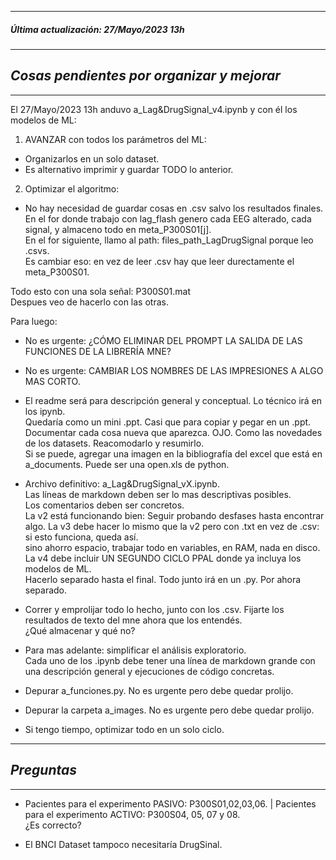 ----------------------------------------- 
##### *Última actualización: 27/Mayo/2023 13h*  
----------------------------------------- 
## *Cosas pendientes por organizar y mejorar* 
----------------------------------------- 


El 27/Mayo/2023 13h anduvo a_Lag&DrugSignal_v4.ipynb y con él los modelos de ML:  
  
1. AVANZAR con todos los parámetros del ML:  
- Organizarlos en un solo dataset.  
- Es alternativo imprimir y guardar TODO lo anterior.  
  
2. Optimizar el algoritmo:  
- No hay necesidad de guardar cosas en .csv salvo los resultados finales.  
En el for donde trabajo con lag_flash genero cada EEG alterado, cada signal, y almaceno todo en meta_P300S01[j].  
En el for siguiente, llamo al path: files_path_LagDrugSignal porque leo .csvs.  
Es cambiar eso: en vez de leer .csv hay que leer durectamente el meta_P300S01.  
  
    
Todo esto con una sola señal: P300S01.mat  
Despues veo de hacerlo con las otras.  
  
Para luego:  
    
- No es urgente: ¿CÓMO ELIMINAR DEL PROMPT LA SALIDA DE LAS FUNCIONES DE LA LIBRERÍA MNE?  
- No es urgente: CAMBIAR LOS NOMBRES DE LAS IMPRESIONES A ALGO MAS CORTO.

- El readme será para descripción general y conceptual.  Lo técnico irá en los ipynb.  
Quedaría como un mini .ppt. Casi que para copiar y pegar en un .ppt.
Documentar cada cosa nueva que aparezca. OJO. Como las novedades de los datasets.
Reacomodarlo y resumirlo.  
Si se puede, agregar una imagen en la bibliografía del excel que está en a_documents. Puede ser una open.xls de python.
  
- Archivo definitivo: a_Lag&DrugSignal_vX.ipynb.  
Las líneas de markdown deben ser lo mas descriptivas posibles.  
Los comentarios deben ser concretos.  
La v2 está funcionando bien: Seguir probando desfases hasta encontrar algo.
La v3 debe hacer lo mismo que la v2 pero con .txt en vez de .csv:  
    si esto funciona, queda así.  
    sino ahorro espacio, trabajar todo en variables, en RAM, nada en disco.  
La v4 debe incluir UN SEGUNDO CICLO PPAL donde ya incluya los modelos de ML.  
    Hacerlo separado hasta el final. Todo junto irá en un .py. Por ahora separado.
  
- Correr y emprolijar todo lo hecho, junto con los .csv.
Fijarte los resultados de texto del mne ahora que los entendés.  
¿Qué almacenar y qué no?  
  
- Para mas adelante: simplificar el análisis exploratorio.  
Cada uno de los .ipynb debe tener una línea de markdown grande con una descripción general y ejecuciones de código concretas.  
  
- Depurar a_funciones.py. No es urgente pero debe quedar prolijo.  
  
- Depurar la carpeta a_images. No es urgente pero debe quedar prolijo.  

- Si tengo tiempo, optimizar todo en un solo ciclo.


----------------------------------------- 
## *Preguntas* 
-----------------------------------------  

- Pacientes para el experimento PASIVO: P300S01,02,03,06. | Pacientes para el experimento ACTIVO: P300S04, 05, 07 y 08.  
¿Es correcto?

- El BNCI Dataset tampoco necesitaría DrugSinal.